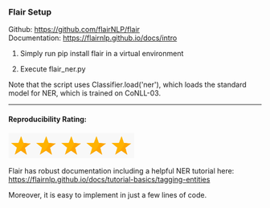 ### Flair Setup

Github: https://github.com/flairNLP/flair \
Documentation: https://flairnlp.github.io/docs/intro

1. Simply run pip install flair in a virtual environment

2. Execute flair_ner.py

Note that the script uses Classifier.load('ner'), which loads the standard model for NER, which is trained on CoNLL-03.

---------

#### Reproducibility Rating:

<img src="../../star_clip.jpg" alt="Star" width="50" height="50"><img src="../../star_clip.jpg" alt="Star" width="50" height="50"><img src="../../star_clip.jpg" alt="Star" width="50" height="50"><img src="../../star_clip.jpg" alt="Star" width="50" height="50"><img src="../../star_clip.jpg" alt="Star" width="50" height="50">

Flair has robust documentation including a helpful NER tutorial here: https://flairnlp.github.io/docs/tutorial-basics/tagging-entities

Moreover, it is easy to implement in just a few lines of code.
